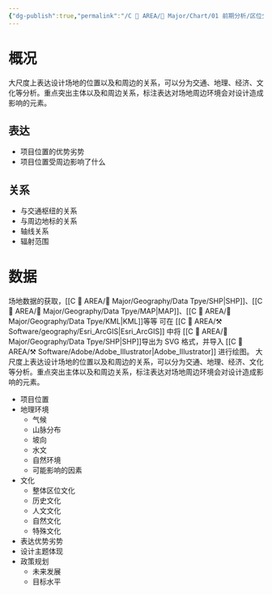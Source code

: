 ```yaml
---
{"dg-publish":true,"permalink":"/C 📔 AREA/🌳 Major/Chart/01 前期分析/区位分析/","title":"区位分析","noteIcon":"1","created":"2024-07-04T13:45:17.000+08:00","updated":"2024-11-05T23:48:30.012+08:00"}
---
```


# 概况
大尺度上表达设计场地的位置以及和周边的关系，可以分为交通、地理、经济、文化等分析。重点突出主体以及和周边关系，标注表达对场地周边环境会对设计造成影响的元素。
## 表达
-   项目位置的优势劣势
-   项目位置受周边影响了什么
## 关系
-   与交通枢纽的关系    
-   与周边地标的关系
-   轴线关系
-   辐射范围
# 数据
场地数据的获取，[[C 📔 AREA/🌳 Major/Geography/Data Tpye/SHP\|SHP]]、[[C 📔 AREA/🌳 Major/Geography/Data Tpye/MAP\|MAP]]、[[C 📔 AREA/🌳 Major/Geography/Data Tpye/KML\|KML]]等等
可在 [[C 📔 AREA/⚒️ Software/geography/Esri_ArcGIS\|Esri_ArcGIS]] 中将 [[C 📔 AREA/🌳 Major/Geography/Data Tpye/SHP\|SHP]]导出为 SVG 格式，并导入 [[C 📔 AREA/⚒️ Software/Adobe/Adobe_Illustrator\|Adobe_Illustrator]] 进行绘图。
大尺度上表达设计场地的位置以及和周边的关系，可以分为交通、地理、经济、文化等分析。重点突出主体以及和周边关系，标注表达对场地周边环境会对设计造成影响的元素。
-   项目位置  
-   地理环境  
	-   气候  
	-   山脉分布
	-   坡向  
	-   水文
	-   自然环境  
	-   可能影响的因素  
-   文化  
	-   整体区位文化  
	-   历史文化  
	-   人文文化  
	-   自然文化  
	-   特殊文化  
-   表达优势劣势  
-   设计主题体现  
-   政策规划  
	-   未来发展
	-   目标水平